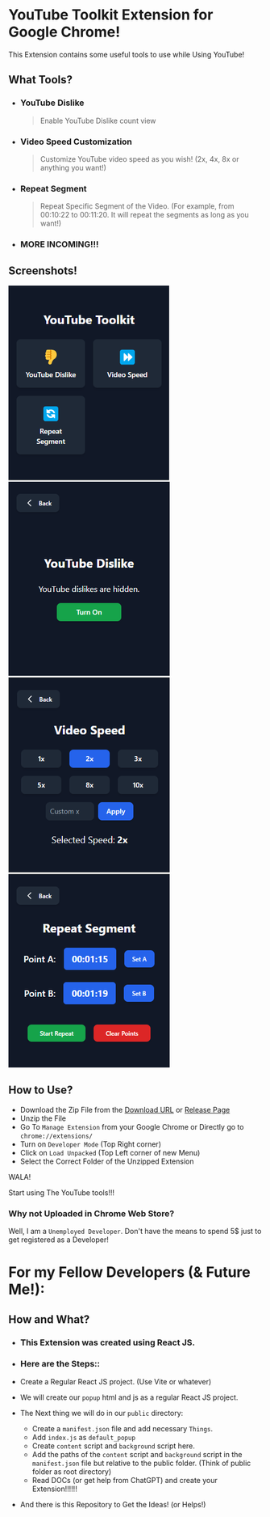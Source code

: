 # YouTube Toolkit Extension for Google Chrome!

This Extension contains some useful tools to use while Using YouTube!

## What Tools?

-   ### YouTube Dislike
    > Enable YouTube Dislike count view
-   ### Video Speed Customization
    > Customize YouTube video speed as you wish! (2x, 4x, 8x or anything you want!)
-   ### Repeat Segment
    > Repeat Specific Segment of the Video. (For example, from 00:10:22 to 00:11:20. It will repeat the segments as long as you want!)
-   ### MORE INCOMING!!!

## Screenshots!

![HomePage](screenshots/home.png)
![Video Dislikes](screenshots/dislike.png)
![Video Speed](screenshots/speed.png)
![Repeat Segments](screenshots/segments.png)

## How to Use?

-   Download the Zip File from the [Download URL](https://github.com/TheProjectsX/youtube-toolkit/releases/download/YouTubeToolkit/YouTube-Toolkit.zip) or [Release Page](https://github.com/TheProjectsX/youtube-toolkit/releases)
-   Unzip the File
-   Go To `Manage Extension` from your Google Chrome or Directly go to `chrome://extensions/`
-   Turn on `Developer Mode` (Top Right corner)
-   Click on `Load Unpacked` (Top Left corner of new Menu)
-   Select the Correct Folder of the Unzipped Extension

WALA!

Start using The YouTube tools!!!

### Why not Uploaded in Chrome Web Store?

Well, I am a `Unemployed Developer`. Don't have the means to spend 5$ just to get registered as a Developer!

# For my Fellow Developers (& Future Me!):

## How and What?

-   ### This Extension was created using React JS.
-   ### Here are the Steps::

-   Create a Regular React JS project. (Use Vite or whatever)
-   We will create our `popup` html and js as a regular React JS project.
-   The Next thing we will do in our `public` directory:
    -   Create a `manifest.json` file and add necessary `Things`.
    -   Add `index.js` as `default_popup`
    -   Create `content` script and `background` script here.
    -   Add the paths of the `content` script and `background` script in the `manifest.json` file but relative to the public folder. (Think of public folder as root directory)
    -   Read DOCs (or get help from ChatGPT) and create your Extension!!!!!!
-   And there is this Repository to Get the Ideas! (or Helps!)
